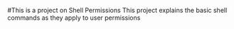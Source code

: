 #This is a project on Shell Permissions
This project explains the basic shell commands as they apply to user permissions
